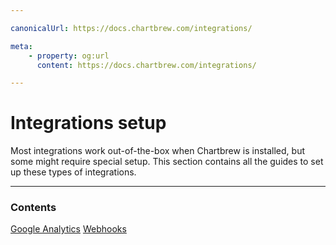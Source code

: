 ```yaml
---

canonicalUrl: https://docs.chartbrew.com/integrations/

meta: 
    - property: og:url
      content: https://docs.chartbrew.com/integrations/

---
```


# Integrations setup

Most integrations work out-of-the-box when Chartbrew is installed, but some might require special setup. This section contains all the guides to set up these types of integrations.

---

### Contents

[Google Analytics](/integrations/google-analytics/)
[Webhooks](/integrations/webhooks/)
